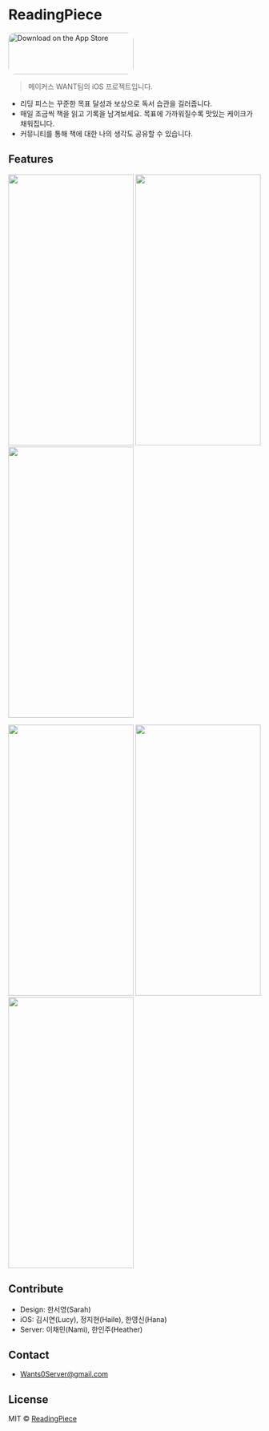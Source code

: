 # ReadingPiece

<a href="https://apps.apple.com/us/app/%EB%A6%AC%EB%94%A9%ED%94%BC%EC%8A%A4/id1561380285?itsct=apps_box&amp;itscg=30200" style="display: inline-block; overflow: hidden; border-radius: 13px; width: 250px; height: 83px;"><img src="https://tools.applemediaservices.com/api/badges/download-on-the-app-store/black/en-us?size=250x83&amp;releaseDate=1617667200&h=0f093bf7a3190b584434352a2f9980f1" alt="Download on the App Store" style="border-radius: 13px; width: 250px; height: 83px;"></a> 

> 메이커스 WANT팀의 iOS 프로젝트입니다. 
+ 리딩 피스는 꾸준한 목표 달성과 보상으로 독서 습관을 길러줍니다. 
+ 매일 조금씩 책을 읽고 기록을 남겨보세요. 목표에 가까워질수록 맛있는 케이크가 채워집니다. 
+ 커뮤니티를 통해 책에 대한 나의 생각도 공유할 수 있습니다.

## Features

<p float="left">
  <img src="https://user-images.githubusercontent.com/78068968/113649314-2d727200-96c9-11eb-83e7-a091e031d095.jpg"  width="250" height="541" />
  <img src="https://user-images.githubusercontent.com/78068968/113649832-1d0ec700-96ca-11eb-909c-6d4e31f5ce47.jpg"  width="250" height="541" />
  <img src="https://user-images.githubusercontent.com/78068968/113649877-331c8780-96ca-11eb-852b-3a26222e19d4.jpg"  width="250" height="541" />
</p>

<p float="left">
  <img src="https://user-images.githubusercontent.com/78068968/113650010-770f8c80-96ca-11eb-8c05-c4878d1c223c.jpg"  width="250" height="541" />
  <img src="https://user-images.githubusercontent.com/78068968/113650040-868ed580-96ca-11eb-9c20-3269f56643cc.jpg"  width="250" height="541" />
  
  <img src="https://user-images.githubusercontent.com/78068968/113650147-b5a54700-96ca-11eb-802f-e49c81446d8d.jpg"  width="250" height="541" />
</p>


## Contribute
- Design: 한서영(Sarah)
- iOS: 김시연(Lucy), 정지현(Haile), 한영신(Hana)
- Server: 이채민(Nami), 한인주(Heather)

## Contact
- Wants0Server@gmail.com

## License

MIT © [ReadingPiece]()
